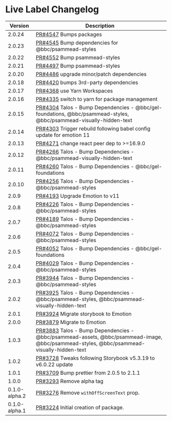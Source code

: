 # Live Label Changelog

<!-- prettier-ignore -->
| Version | Description |
|---------|-------------|
| 2.0.24 | [PR#4547](https://github.com/bbc/psammead/pull/4547) Bumps packages |
| 2.0.23 | [PR#4545](https://github.com/bbc/psammead/pull/4545) Bump dependencies for @bbc/psammead-styles |
| 2.0.22 | [PR#4552](https://github.com/bbc/psammead/pull/4552) Bump psammead-styles |
| 2.0.21 | [PR#4497](https://github.com/bbc/psammead/pull/4497) Bump psammead-styles |
| 2.0.20 | [PR#4486](https://github.com/bbc/psammead/pull/4486) upgrade minor/patch dependencies |
| 2.0.18 | [PR#4420](https://github.com/bbc/psammead/pull/4420) bumps 3rd-party dependencies |
| 2.0.17 | [PR#4368](https://github.com/bbc/psammead/pull/4368) use Yarn Workspaces |
| 2.0.16 | [PR#4335](https://github.com/bbc/psammead/pull/4335) switch to yarn for package management |
| 2.0.15 | [PR#4304](https://github.com/bbc/psammead/pull/4304) Talos - Bump Dependencies - @bbc/gel-foundations, @bbc/psammead-styles, @bbc/psammead-visually-hidden-text |
| 2.0.14 | [PR#4303](https://github.com/bbc/psammead/pull/4303) Trigger rebuild following babel config update for emotion 11 |
| 2.0.13 | [PR#4271](https://github.com/bbc/psammead/pull/4271) change react peer dep to >=16.9.0 |
| 2.0.12 | [PR#4266](https://github.com/bbc/psammead/pull/4266) Talos - Bump Dependencies - @bbc/psammead-visually-hidden-text |
| 2.0.11 | [PR#4260](https://github.com/bbc/psammead/pull/4260) Talos - Bump Dependencies - @bbc/gel-foundations |
| 2.0.10 | [PR#4256](https://github.com/bbc/psammead/pull/4256) Talos - Bump Dependencies - @bbc/psammead-styles |
| 2.0.9 | [PR#4193](https://github.com/bbc/psammead/pull/4193) Upgrade Emotion to v11 |
| 2.0.8 | [PR#4226](https://github.com/bbc/psammead/pull/4226) Talos - Bump Dependencies - @bbc/psammead-styles |
| 2.0.7 | [PR#4189](https://github.com/bbc/psammead/pull/4189) Talos - Bump Dependencies - @bbc/psammead-styles |
| 2.0.6 | [PR#4072](https://github.com/bbc/psammead/pull/4072) Talos - Bump Dependencies - @bbc/psammead-styles |
| 2.0.5 | [PR#4052](https://github.com/bbc/psammead/pull/4052) Talos - Bump Dependencies - @bbc/gel-foundations |
| 2.0.4 | [PR#4029](https://github.com/bbc/psammead/pull/4029) Talos - Bump Dependencies - @bbc/psammead-styles |
| 2.0.3 | [PR#3944](https://github.com/bbc/psammead/pull/3944) Talos - Bump Dependencies - @bbc/psammead-styles |
| 2.0.2 | [PR#3925](https://github.com/bbc/psammead/pull/3925) Talos - Bump Dependencies - @bbc/psammead-styles, @bbc/psammead-visually-hidden-text |
| 2.0.1 | [PR#3924](https://github.com/bbc/psammead/pull/3924) Migrate storybook to Emotion |
| 2.0.0 | [PR#3879](https://github.com/bbc/psammead/pull/3879) Migrate to Emotion |
| 1.0.3 | [PR#3883](https://github.com/bbc/psammead/pull/3883) Talos - Bump Dependencies - @bbc/psammead-assets, @bbc/psammead-image, @bbc/psammead-styles, @bbc/psammead-visually-hidden-text |
| 1.0.2 | [PR#3728](https://github.com/bbc/psammead/pull/3728) Tweaks following Storybook v5.3.19 to v6.0.22 update |
| 1.0.1 | [PR#3709](https://github.com/bbc/psammead/pull/3709) Bump prettier from 2.0.5 to 2.1.1 |
| 1.0.0 | [PR#3293](https://github.com/BBC/psammead/pull/3293) Remove alpha tag |
| 0.1.0-alpha.2 | [PR#3276](https://github.com/bbc/psammead/pull/3276) Remove `withOffScreenText` prop. |
| 0.1.0-alpha.1 | [PR#3224](https://github.com/bbc/psammead/pull/3224) Initial creation of package. |
